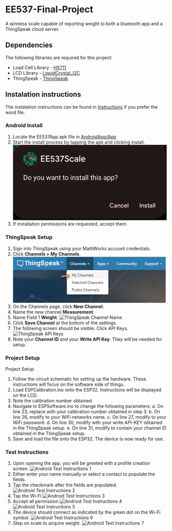 # EE537-Final-Project
A wireless scale capable of reporting weight to both a bluetooth app and a ThingSpeak cloud server.

## Dependencies
The following libraries are required for this project:
* Load Cell Library - [HX711](https://github.com/bogde/HX711)
* LCD Library - [LiquidCrystal_I2C](https://github.com/ribasco/new-liquidcrystal)
* ThingSpeak - [ThingSpeak](https://github.com/mathworks/thingspeak-arduino)

## Instalation instructions
The instalation instructions can be found in [Instructions](/Instructions) if you prefer the word file.

### Android Install
1. Locate the EE537App.apk file in [AndroidApp/App](/AndroidApp/App)
2. Start the install process by tapping the apk and clicking install.
![Android Install Prompt](/Images/AndroidInstallPrompt.png)
3. If installation permissions are requested, accept them.

### ThingSpeak Setup
1. Sign into ThingSpeak using your MathWorks account credentials.
2. Click **Channels > My Channels**.
![ThingSpeak Channel](/Images/ThingSpeakChannel.png)
3. On the Channels page, click **New Channel**.
4. Name the new channel **Measurement**.
5. Name Field 1 **Weight**. 
![ThingSpeak Channel Name](ThingSpeakChannelName.png)
6. Click **Save Channel** at the bottom of the settings.
7. The following screen should be visible. Click API Keys.  
![ThingSpeak API Keys](ThingSpeakAPIKeys.png)
8. Note your **Channel ID** and your **Write API Key**. They will be needed for setup.

### Project Setup
Project Setup
1.  Follow the circuit schematic for setting up the hardware. These instructions will focus on the software side of things.
2.  Load ESPCalibration.ino onto the ESP32. Instructions will be displayed on the LCD.
3.  Note the calibration number obtained.
4.  Navigate to ESPSoftware.ino to change the following parameters:
    a.  On line 23, replace <factor> with your calibration number obtained in step 3. 
    b.  On line 26, modify <WiFi-Name> to your WiFi networks name.
    c.  On line 27, modify <WiFi-Password> to your WiFi password.
    d.  On line 30, modify <API-KEY> with your write API-KEY obtained in the ThingSpeak setup.
    e.  On line 31, modify <channel-ID> to contain your channel ID obtained in the ThingSpeak setup.
5.  Save and load the file onto the ESP32. The device is now ready for use.

### Test Instructions
1. Upon opening the app, you will be greeted with a profile creation screen.
![Android Test Instructions 1](/Images/AndroidTestInstructions1.png)
2. Either enter your name manually or select a contact to populate the fields.
3. Tap the checkmark after the fields are populated.
![Android Test Instructions 2](/Images/AndroidTestInstructions2.png)
4. Tap the Wi-Fi
![Android Test Instructions 3](/Images/AndroidTestInstructions3.png)
5. Accept all permission
![Android Test Instructions 4](/Images/AndroidTestInstructions4.png)
![Android Test Instructions 5](/Images/AndroidTestInstructions5.png)
6. The device should connect as indicated by the green dot on the Wi-Fi symbol.
![Android Test Instructions 6](/Images/AndroidTestInstructions6.png)
7. Step on scale to acquire weight.
![Android Test Instructions 7](/Images/AndroidTestInstructions7.png)
